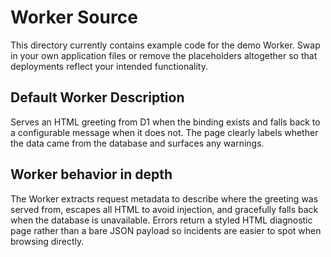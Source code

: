 # Worker Source

This directory currently contains example code for the demo Worker. Swap in your own application files or remove the placeholders altogether so that deployments reflect your intended functionality.

## Default Worker Description

Serves an HTML greeting from D1 when the binding exists and falls back to a configurable message when it does not. The page clearly labels whether the data came from the database and surfaces any warnings.

## Worker behavior in depth
The Worker extracts request metadata to describe where the greeting was served from, escapes all HTML to avoid injection, and gracefully falls back when the database is unavailable. Errors return a styled HTML diagnostic page rather than a bare JSON payload so incidents are easier to spot when browsing directly.
